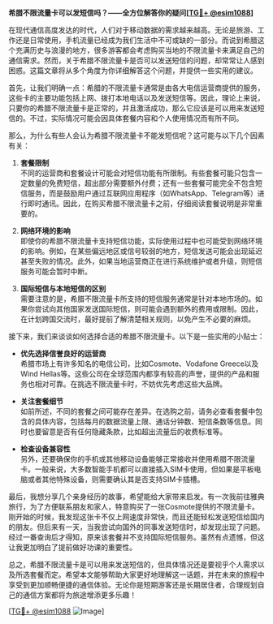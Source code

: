 **希腊不限流量卡可以发短信吗？——全方位解答你的疑问[[TG💪+ @esim1088](https://t.me/s/esim1088)]**

在现代通信高度发达的时代，人们对于移动数据的需求越来越高。无论是旅游、工作还是日常使用，手机流量已经成为我们生活中不可或缺的一部分。而说到希腊这个充满历史与浪漫的地方，很多游客都会考虑购买当地的不限流量卡来满足自己的通信需求。然而，关于希腊不限流量卡是否可以发送短信的问题，却常常让人感到困惑。这篇文章将从多个角度为你详细解答这个问题，并提供一些实用的建议。

首先，让我们明确一点：希腊的不限流量卡通常是由各大电信运营商提供的服务，这些卡的主要功能包括上网、拨打本地电话以及发送短信等。因此，理论上来说，只要你的希腊不限流量卡是正常的，并且激活成功，那么它应该是可以用来发送短信的。不过，实际情况可能会因具体套餐内容和个人使用情况而有所不同。

那么，为什么有些人会认为希腊不限流量卡不能发短信呢？这可能与以下几个因素有关：

1. **套餐限制**  
   不同的运营商和套餐设计可能会对短信功能有所限制。有些套餐可能只包含一定数量的免费短信，超出部分需要额外付费；还有一些套餐可能完全不包含短信服务，而是鼓励用户通过互联网应用程序（如WhatsApp、Telegram等）进行即时通讯。因此，在购买希腊不限流量卡之前，仔细阅读套餐说明是非常重要的。

2. **网络环境的影响**  
   即使你的希腊不限流量卡支持短信功能，实际使用过程中也可能受到网络环境的影响。例如，在某些偏远地区或信号较弱的地方，短信发送可能会出现延迟甚至失败的情况。此外，如果当地运营商正在进行系统维护或者升级，则短信服务可能会暂时中断。

3. **国际短信与本地短信的区别**  
   需要注意的是，希腊不限流量卡所支持的短信服务通常是针对本地市场的。如果你尝试向其他国家发送国际短信，则可能会遇到额外的费用或限制。因此，在计划跨国交流时，最好提前了解清楚相关规则，以免产生不必要的麻烦。

接下来，我们来谈谈如何选择合适的希腊不限流量卡。以下是一些实用的小贴士：

- **优先选择信誉良好的运营商**  
  希腊市场上有许多知名的电信公司，比如Cosmote、Vodafone Greece以及Wind Hellas等。这些公司在全球范围内都享有较高的声誉，提供的产品和服务也相对可靠。在挑选不限流量卡时，不妨优先考虑这些大品牌。

- **关注套餐细节**  
  如前所述，不同的套餐之间可能存在差异。在选购之前，请务必查看套餐中包含的具体内容，包括每月的数据流量上限、通话分钟数、短信条数等信息。同时也要留意是否有任何隐藏条款，比如超出流量后的收费标准等。

- **检查设备兼容性**  
  另外，还要确保你的手机或其他移动设备能够正常接收并使用希腊不限流量卡。一般来说，大多数智能手机都可以直接插入SIM卡使用，但如果是平板电脑或者其他特殊设备，则需要确认其是否支持SIM卡插槽。

最后，我想分享几个亲身经历的故事，希望能给大家带来启发。有一次我前往雅典旅行，为了方便联系朋友和家人，特意购买了一张Cosmote提供的不限流量卡。刚开始的时候，我发现这张卡不仅上网速度非常快，而且还能轻松发送短信给国内的朋友。但后来有一天，当我尝试向国外的同事发送短信时，却发现出现了问题。经过一番查询后才得知，原来该套餐并不支持国际短信服务。虽然有点遗憾，但这让我更加明白了提前做好功课的重要性。

总之，希腊不限流量卡是可以用来发送短信的，但具体情况还是要视乎个人需求以及所选套餐而定。希望本文能够帮助大家更好地理解这一话题，并在未来的旅程中享受到更加顺畅便捷的通信体验。无论你是短期游客还是长期居住者，合理规划自己的通信方案都将为旅途增添更多乐趣！

[[TG💪+ @esim1088](https://t.me/s/esim1088) ![Image](https://i.postimg.cc/4NQfJmqS/Snipaste-2025-05-13-00-14-12.png)]